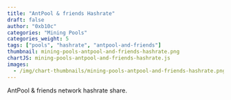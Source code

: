 ```yaml
---
title: "AntPool & friends Hashrate"
draft: false
author: "0xb10c"
categories: "Mining Pools"
categories_weight: 5
tags: ["pools", "hashrate", "antpool-and-friends"]
thumbnail: mining-pools-antpool-and-friends-hashrate.png
chartJS: mining-pools-antpool-and-friends-hashrate.js
images:
  - /img/chart-thumbnails/mining-pools-antpool-and-friends-hashrate.png
---
```


AntPool & friends network hashrate share.

<!--more-->
